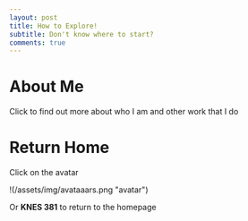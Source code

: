 ```yaml
---
layout: post
title: How to Explore!
subtitle: Don't know where to start?
comments: true
---
```


# About Me
Click to find out more about who I am and other work that I do


# Return Home
Click on the avatar

!(/assets/img/avataaars.png "avatar")

Or  **KNES 381** to return to the homepage
